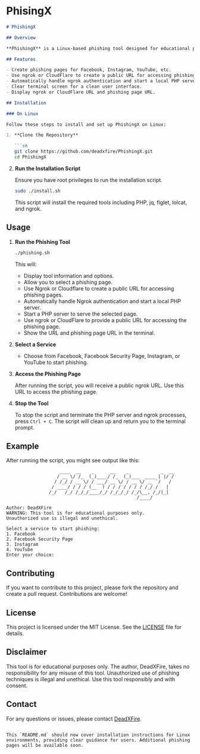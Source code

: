 # PhisingX

```markdown
# PhishingX

## Overview

**PhishingX** is a Linux-based phishing tool designed for educational purposes only. It allows users to create phishing pages for popular Indian services like Facebook, Instagram, YouTube etc. The tool uses ngrok and cloudflare to tunnel HTTP requests and display a public URL where the phishing page can be accessed. This tool is intended to demonstrate phishing techniques and should not be used for malicious activities.

## Features

- Create phishing pages for Facebook, Instagram, YouTube, etc.
- Use ngrok or CloudFlare to create a public URL for accessing phishing pages.
- Automatically handle ngrok authentication and start a local PHP server.
- Clear terminal screen for a clean user interface.
- Display ngrok or CloudFlare URL and phishing page URL.

## Installation

### On Linux

Follow these steps to install and set up PhishingX on Linux:

1. **Clone the Repository**

   ```sh
   git clone https://github.com/deadxfire/PhishingX.git
   cd PhishingX
   ```

2. **Run the Installation Script**

   Ensure you have root privileges to run the installation script.

   ```sh
   sudo ./install.sh
   ```

   This script will install the required tools including PHP, jq, figlet, lolcat, and ngrok.

## Usage

1. **Run the Phishing Tool**

   ```sh
   ./phishing.sh
   ```

   This will:
   - Display tool information and options.
   - Allow you to select a phishing page.
   - Use Ngrok or Cloudflare to create a public URL for accessing phishing pages.
   - Automatically handle Ngrok authentication and start a local PHP server.
   - Start a PHP server to serve the selected page.
   - Use ngrok or CloudFlare to provide a public URL for accessing the phishing page.
   - Show the URL and phishing page URL in the terminal.

2. **Select a Service**

   - Choose from Facebook, Facebook Security Page, Instagram, or YouTube to start phishing.

3. **Access the Phishing Page**

   After running the script, you will receive a public ngrok URL. Use this URL to access the phishing page.

4. **Stop the Tool**

   To stop the script and terminate the PHP server and ngrok processes, press `Ctrl + C`. The script will clean up and return you to the terminal prompt.

## Example

After running the script, you might see output like this:

```
                    ____  __    _      __    _            _  __
                   / __ \/ /_  (_)____/ /_  (_)___  ____ | |/ /
                  / /_/ / __ \/ / ___/ __ \/ / __ \/ __ `/   / 
                 / ____/ / / / (__  ) / / / / / / / /_/ /   |  
                /_/   /_/ /_/_/____/_/ /_/_/_/ /_/\__, /_/|_|  
                                                 /____/        

Author: DeadXFire
WARNING: This tool is for educational purposes only.
Unauthorized use is illegal and unethical.

Select a service to start phishing:
1. Facebook
2. Facebook Security Page
3. Instagram
4. YouTube
Enter your choice: 
```

## Contributing

If you want to contribute to this project, please fork the repository and create a pull request. Contributions are welcome!

## License

This project is licensed under the MIT License. See the [LICENSE](LICENSE) file for details.

## Disclaimer

This tool is for educational purposes only. The author, DeadXFire, takes no responsibility for any misuse of this tool. Unauthorized use of phishing techniques is illegal and unethical. Use this tool responsibly and with consent.

## Contact

For any questions or issues, please contact [DeadXFire](mailto:arindam.makar1@gmail.com).
```

This `README.md` should now cover installation instructions for Linux environments, providing clear guidance for users. Additional phishing pages will be available soon.
